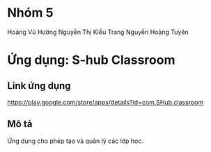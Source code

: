 ﻿# Nhóm 5
Hoàng Vũ Hường
Nguyễn Thị Kiều Trang
Nguyễn Hoàng Tuyên

# Ứng dụng: S-hub Classroom
## Link ứng dụng
https://play.google.com/store/apps/details?id=com.SHub.classroom
## Mô tả
Ứng dụng cho phép tạo và quản lý các lớp học.
